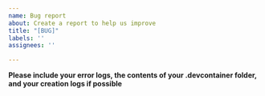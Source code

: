 ```yaml
---
name: Bug report
about: Create a report to help us improve
title: "[BUG]"
labels: ''
assignees: ''

---
```


**Please include your error logs, the contents of your .devcontainer folder, and your creation logs if possible**
